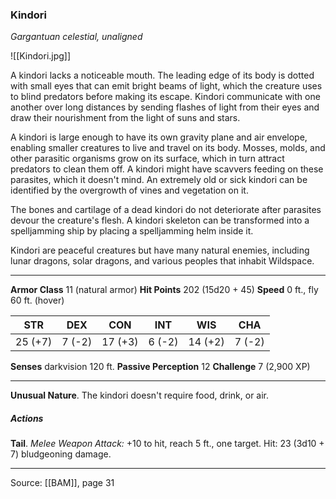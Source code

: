 ### Kindori
_Gargantuan celestial, unaligned_

![[Kindori.jpg]]

A kindori lacks a noticeable mouth. The leading edge of its body is dotted with small eyes that can emit bright beams of light, which the creature uses to blind predators before making its escape. Kindori communicate with one another over long distances by sending flashes of light from their eyes and draw their nourishment from the light of suns and stars.

A kindori is large enough to have its own gravity plane and air envelope, enabling smaller creatures to live and travel on its body. Mosses, molds, and other parasitic organisms grow on its surface, which in turn attract predators to clean them off. A kindori might have scavvers feeding on these parasites, which it doesn't mind. An extremely old or sick kindori can be identified by the overgrowth of vines and vegetation on it.

The bones and cartilage of a dead kindori do not deteriorate after parasites devour the creature's flesh. A kindori skeleton can be transformed into a spelljamming ship by placing a spelljamming helm inside it.

Kindori are peaceful creatures but have many natural enemies, including lunar dragons, solar dragons, and various peoples that inhabit Wildspace.




---

**Armor Class** 11 (natural armor)
**Hit Points** 202 (15d20 + 45)
**Speed** 0 ft., fly 60 ft. (hover)

| STR     | DEX     | CON     | INT     | WIS     | CHA     |
|---------|---------|---------|---------|---------|---------|
| 25 (+7) | 7 (-2) | 17 (+3) | 6 (-2) | 14 (+2) | 7 (-2) |

**Senses** darkvision 120 ft.
**Passive Perception** 12
**Challenge** 7 (2,900 XP)

---

**Unusual Nature**. The kindori doesn't require food, drink, or air.

##### Actions
**Tail**. _Melee Weapon Attack:_ +10 to hit, reach 5 ft., one target. Hit: 23 (3d10 + 7) bludgeoning damage.


---

Source: [[BAM]], page 31